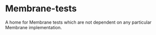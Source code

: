 # Membrane-tests
A home for Membrane tests which are not dependent on any particular Membrane implementation.

